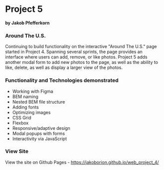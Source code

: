 # Project 5

**by Jakob Pfefferkorn**

### Around The U.S.

Continuing to build functionality on the interactive "Around The U.S." page started in Project 4. Spanning several sprints, the page provides an interface where users can add, remove, or like photos. Project 5 adds another modal form to add new photos to the page, as well as the ability to like, delete, as well as display a larger view of the photos.

### Functionality and Technologies demonstrated

* Working with Figma
* BEM naming
* Nested BEM file structure
* Adding fonts
* Optimizing images
* CSS Grid
* Flexbox
* Responsive/adaptive design
* Modal popups with forms
* Interactivity via JavaScript

### View Site

View the site on Github Pages - https://jakoborion.github.io/web_project_4/

